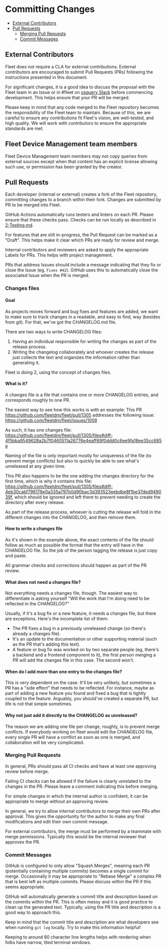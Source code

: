 # Committing Changes
- [External Contributors](#external-contributors)
- [Pull Requests](#pull-requests)
  - [Merging Pull Requests](#merging-pull-requests)
  - [Commit Messages](#commit-messages)

## External Contributors

Fleet does not require a CLA for external contributions. External contributors are encouraged to submit Pull Requests (PRs) following the instructions presented in this document.

For significant changes, it is a good idea to discuss the proposal with the Fleet team in an Issue or in #fleet on [osquery Slack](https://join.slack.com/t/osquery/shared_invite/zt-h29zm0gk-s2DBtGUTW4CFel0f0IjTEw) before commencing development. This helps ensure that your PR will be merged.

Please keep in mind that any code merged to the Fleet repository becomes the responsibility of the Fleet team to maintain. Because of this, we are careful to ensure any contributions fit Fleet's vision, are well-tested, and high quality. We will work with contributors to ensure the appropriate standards are met.

## Fleet Device Management team members
Fleet Device Management team members may not copy queries from external sources except when that content has an explicit license allowing such use, or permission has been granted by the creator.

## Pull Requests

Each developer (internal or external) creates a fork of the Fleet repository, committing changes to a branch within their fork. Changes are submitted by PR to be merged into Fleet.

GitHub Actions automatically runs testers and linters on each PR. Please ensure that these checks pass. Checks can be run locally as described in [2-Testing.md](./2-Testing.md).

For features that are still in-progress, the Pull Request can be marked as a "Draft". This helps make it clear which PRs are ready for review and merge.

Internal contributors and reviewers are asked to apply the appropriate Labels for PRs. This helps with project management.

PRs that address Issues should include a message indicating that they fix or close the Issue (eg. `Fixes #42`). GitHub uses this to automatically close the associated Issue when the PR is merged.

### Changes files

#### Goal

As projects moves forward and bug fixes and features are added, we want to make sure to track changes in a readable, and easy to find, way (besides from git). For that, we've got the CHANGELOG.md file.

There are two ways to write CHANGELOG files:

1. Having an individual responsible for writing the changes as part of the release process.
2. Writing the changelog collaborately and whoever creates the release just collects the text and organizes the information rather than generating it.

Fleet is doing 2, using the concept of changes files.

#### What is it?

A changes file is a file that contains one or more CHANGELOG entries, and corresponds roughly to one PR.

The easiest way to see how this works is with an example: This PR https://github.com/fleetdm/fleet/pull/1305 addresses the following issue: https://github.com/fleetdm/fleet/issues/1009

As such, it has one changes file: https://github.com/fleetdm/fleet/pull/1305/files#diff-4f5bba9549628a2b7f0460511a26776e4eaff69f0ddd0c6ee9fa18ee35cc685e

Naming of the file is only important mostly for uniqueness of the file (to prevent merge conflicts) but also to quickly be able to see what's unreleased at any given time.

This PR also happens to be the one adding the changes directory for the first time, which is why it contains this file: https://github.com/fleetdm/fleet/pull/1305/files#diff-4eb30cabf796178e0a335a797b0d90bac3d393523eebdbe8f1be37ded949039f, which should be ignored and left there to prevent needing to create the directory after every release.

As part of the release process, whoever is cutting the release will fold in the different changes into the CHANGELOG, and then remove them.

#### How to write a changes file

As it's shown in the example above, the exact contents of the file should follow as much as possible the format that the entry will have in the CHANGELOG file. So the job of the person tagging the release is just copy and paste.

All grammar checks and corrections should happen as part of the PR review.

#### What does not need a changes file?

Not everything needs a changes file, though. The easiest way to differentiate is asking yourself "Will the work that I'm doing need to be reflected in the CHANGELOG?"

Usually, if it's a bug fix or a new feature, it needs a changes file, but there are exceptions. Here's the incomplete list of them:

- The PR fixes a bug in a previously unreleased change (so there's already a changes file).
- It's an update to the documentation or other supporting material (such as the PR that's adding this text).
- A feature or bug fix was worked on by two separate people (eg, there's a backend and a frontend component to it), the first person merging a PR will add the changes file in this case. The second won't.

#### When do I add more than one entry to the changes file?

This is very dependent on the case. It'll be very unlikely, but sometimes a PR has a "side effect" that needs to be reflected. For instance, maybe as part of adding a new feature you found and fixed a bug that is tightly coupled to the feature. Arguably, you should've created a separate PR, but life is not that simple sometimes.

#### Why not just add it directly to the CHANGELOG as unreleased?

The reason we are adding one file per change, roughly, is to prevent merge conflicts. If everybody working on fleet would edit the CHANGELOG file, every single PR will have a conflict as soon as one is merged, and collaboration will be very complicated.

### Merging Pull Requests

In general, PRs should pass all CI checks and have at least one approving review before merge.

Failing CI checks can be allowed if the failure is clearly unrelated to the changes in the PR. Please leave a comment indicating this before merging.

For simple changes in which the internal author is confident, it can be appropriate to merge without an approving review.

In general, we try to allow internal contributors to merge their own PRs after approval. This gives the opportunity for the author to make any final modifications and edit their own commit message.

For external contributors, the merge must be performed by a teammate with merge permissions. Typically this would be the internal reviewer that approves the PR.

### Commit Messages

GitHub is configured to only allow "Squash Merges", meaning each PR (potentially containing multiple commits) becomes a single commit for merge. Occasionally it may be appropriate to "Rebase Merge" a complex PR that is best left as multiple commits. Please discuss within the PR if this seems appropriate.

GitHub will automatically generate a commit title and description based on the commits within the PR. This is often messy and it is good practice to clean up the generated text. Typically, using the PR title and description is a good way to approach this.

Keep in mind that the commit title and description are what developers see when running `git log` locally. Try to make this information helpful!

Keeping to around 80 character line lengths helps with rendering when folks have narrow, tiled terminal windows.
